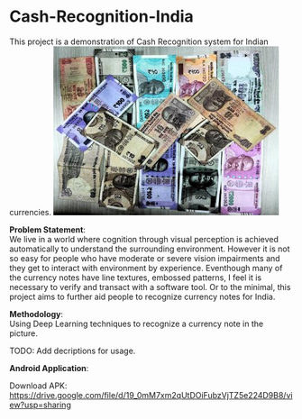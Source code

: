 # Cash-Recognition-India
This project is a demonstration of Cash Recognition system for Indian currencies.
![Banner](https://github.com/Varun-GP/Cash-Recognition-India/raw/master/demo_app/cash_pic.jpg)

**Problem Statement**:       
    We live in a world where cognition through visual perception is achieved automatically to understand the surrounding environment. However it is not so easy for people who have moderate or severe vision impairments and they get to interact with environment by experience. Eventhough many of the currency notes have line textures, embossed patterns, I feel it is necessary to verify and transact with a software tool. Or to the minimal, this project aims to further aid people to recognize currency notes for India.

**Methodology**:       
   Using Deep Learning techniques to recognize a currency note in the picture.
   
   TODO: Add decriptions for usage. 
   
**Android Application**:

Download APK: https://drive.google.com/file/d/19_0mM7xm2qUtDOiFubzVjTZ5e224D9B8/view?usp=sharing

